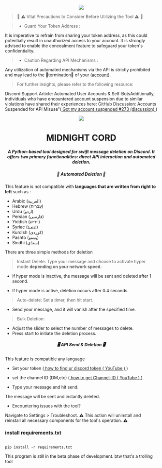 <p align= "center">  <img  src="https://imgur.com/FV6Wr3i.png"> 

>  🔴 ⚠️ Vital Precautions to Consider Before Utilizing the Tool ⚠️ 🔴

> *   Guard Your Token Address :

It is imperative to refrain from sharing your token address, as this could potentially result in unauthorized access to your account. It is strongly advised to enable the concealment feature to safeguard your token's confidentiality.
> * Caution Regarding API Mechanisms :

Any utilization of automated mechanisms via the API is strictly prohibited and may lead to the 🛑termination🛑 of your ([account](https://support.discord.com/hc/en-us/articles/115002192352-Automated-User-Accounts-Self-Bots)).
> For further insights, please refer to 
the following resource:

  Discord Support Article: Automated User Accounts & Self-BotsAdditionally, individuals who have encountered account suspension due to similar violations have shared their experiences here: GitHub Discussion: Accounts Suspended for API Misuse"([ Got my account suspended #273 (discussion) ](https://github.com/victornpb/undiscord/discussions/273))



<p align= "center">  <img  src="https://imgur.com/AVYV6pZ.png">



 <h1 align="center"> MIDNIGHT CORD</h1>

 <h5 align="center">  A Python-based tool designed for swift message deletion on Discord. It offers two primary functionalities: direct API interaction and automated deletion.
 </h5>


 <h5 align="center">  🤖 Automated Deletion 🤖
 </h5>

This feature is not compatible with **languages that are written from right to left** such as :
> 
* Arabic (العربية) 
* Hebrew (עִבְרִית)
* Urdu (اردو)
* Persian (فارسی)
* Yiddish (ייִדיש)
* Syriac (ܐܪܡܝܐ)
* Kurdish (کوردی)
* Pashto (پښتو)
* Sindhi (سنڌي)

>

 There are three simple methods for deletion

> Instant Delete:
>   Type your message and choose to activate hyper mode **depending on your network speed.**

* If hyper mode is inactive, the message will be sent and deleted after 1 second.

* If hyper mode is active, deletion occurs after 0.4 seconds.



> Auto-delete:
> Set a timer, then hit start.

 * Send your message, and it will vanish after the specified time.



> Bulk Deletion:

* Adjust the slider to select the number of messages to delete.
* Press start to initiate the deletion process.



>

 <h5 align="center">  🖥️ API Send & Deletion 🖥️
 </h5>

This feature is compatible any language 


* Set your token ([ how to find ur discord token ( YouTube ) ](https://youtu.be/b2Y8-Z3Wtjo?si=8iWAUn5xZMPC4HMG))
* set the channel ID (DM,etc) ([ how to get Channel-ID  ( YouTube ) ](https://www.youtube.com/watch?v=YjiQ7CajAgg)).

* Type your message and hit send.

The message will be sent and instantly deleted.



* Encountering issues with the tool? 

Navigate to Settings > Troubleshoot.
⚠️ This action will uninstall and reinstall all necessary components for the tool's operation. ⚠️





### install requirements.txt

```shell

pip install -r requirements.txt

```

> 

This program is still in the beta phase of development.
btw that's a trolling tool